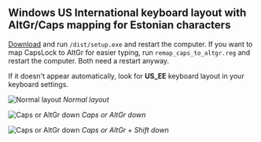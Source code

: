 ## Windows US International keyboard layout with AltGr/Caps mapping for Estonian characters

[Download](https://github.com/johanson/us_int_ee/raw/master/dist/release.zip) and run `/dist/setup.exe` and restart the computer. If you want to map CapsLock to AltGr for easier typing, run `remap_caps_to_altgr.reg` and restart the computer. Both need a restart anyway.

If it doesn't appear automatically, look for **US_EE** keyboard layout in your keyboard settings.

![Normal layout](https://raw.githubusercontent.com/johanson/us_int_ee/master/screenshots/layout.png)
*Normal layout*


![Caps or AltGr down](https://raw.githubusercontent.com/johanson/us_int_ee/master/screenshots/layoutAltGr.png)
*Caps or AltGr down*


![Caps or AltGr down](https://raw.githubusercontent.com/johanson/us_int_ee/master/screenshots/layoutShftAltGr.png)
*Caps or AltGr + Shift down*
